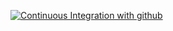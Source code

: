 [![Continuous Integration with github](https://github.com/vinicius-lds/microservices_do_0_com_spring_cloud_spring_boot_e_docker/actions/workflows/docker-publish.yml/badge.svg)](https://github.com/vinicius-lds/microservices_do_0_com_spring_cloud_spring_boot_e_docker/actions/workflows/docker-publish.yml)
